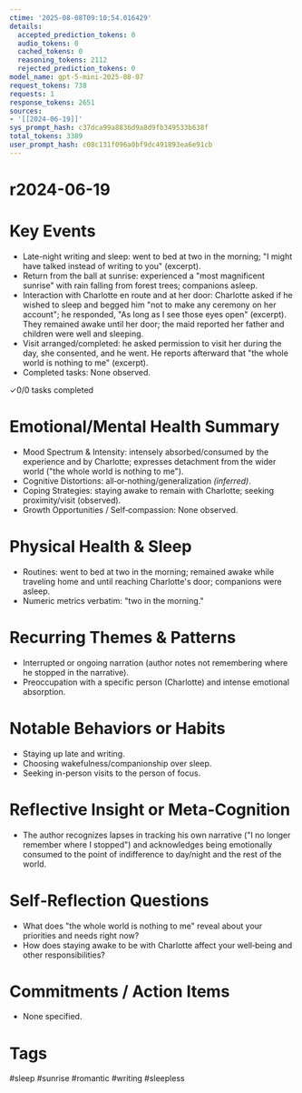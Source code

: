 ```yaml
---
ctime: '2025-08-08T09:10:54.016429'
details:
  accepted_prediction_tokens: 0
  audio_tokens: 0
  cached_tokens: 0
  reasoning_tokens: 2112
  rejected_prediction_tokens: 0
model_name: gpt-5-mini-2025-08-07
request_tokens: 738
requests: 1
response_tokens: 2651
sources:
- '[[2024-06-19]]'
sys_prompt_hash: c37dca99a8836d9a8d9fb349533b638f
total_tokens: 3389
user_prompt_hash: c08c131f096a0bf9dc491893ea6e91cb
---
```

# r2024-06-19

# Key Events
- Late-night writing and sleep: went to bed at two in the morning; "I might have talked instead of writing to you" (excerpt).  
- Return from the ball at sunrise: experienced a "most magnificent sunrise" with rain falling from forest trees; companions asleep.  
- Interaction with Charlotte en route and at her door: Charlotte asked if he wished to sleep and begged him "not to make any ceremony on her account"; he responded, "As long as I see those eyes open" (excerpt). They remained awake until her door; the maid reported her father and children were well and sleeping.  
- Visit arranged/completed: he asked permission to visit her during the day, she consented, and he went. He reports afterward that "the whole world is nothing to me" (excerpt).  
- Completed tasks: None observed.

✓0/0 tasks completed

# Emotional/Mental Health Summary
- Mood Spectrum & Intensity: intensely absorbed/consumed by the experience and by Charlotte; expresses detachment from the wider world ("the whole world is nothing to me").  
- Cognitive Distortions: all‑or‑nothing/generalization *(inferred)*.  
- Coping Strategies: staying awake to remain with Charlotte; seeking proximity/visit (observed).  
- Growth Opportunities / Self‑compassion: None observed.

# Physical Health & Sleep
- Routines: went to bed at two in the morning; remained awake while traveling home and until reaching Charlotte's door; companions were asleep.  
- Numeric metrics verbatim: "two in the morning."

# Recurring Themes & Patterns
- Interrupted or ongoing narration (author notes not remembering where he stopped in the narrative).  
- Preoccupation with a specific person (Charlotte) and intense emotional absorption.

# Notable Behaviors or Habits
- Staying up late and writing.  
- Choosing wakefulness/companionship over sleep.  
- Seeking in-person visits to the person of focus.

# Reflective Insight or Meta‑Cognition
- The author recognizes lapses in tracking his own narrative ("I no longer remember where I stopped") and acknowledges being emotionally consumed to the point of indifference to day/night and the rest of the world.

# Self‑Reflection Questions
- What does "the whole world is nothing to me" reveal about your priorities and needs right now?  
- How does staying awake to be with Charlotte affect your well‑being and other responsibilities?

# Commitments / Action Items
- None specified.

# Tags
#sleep #sunrise #romantic #writing #sleepless